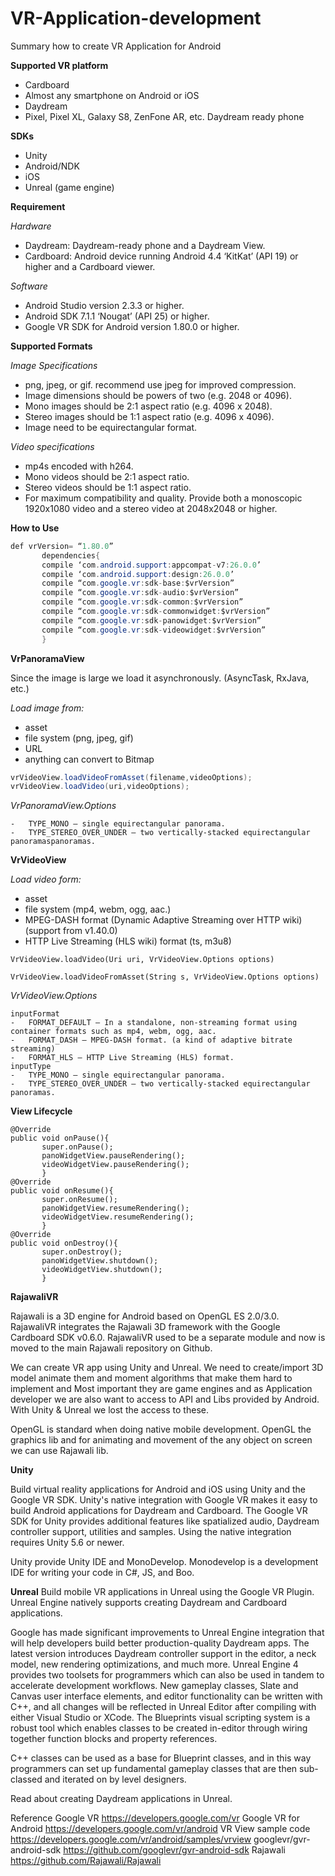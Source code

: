 # VR-Application-development
Summary how to create VR Application for Android

**Supported VR platform**
-	Cardboard
-	Almost any smartphone on Android or iOS
-	Daydream
-	Pixel, Pixel XL, Galaxy S8, ZenFone AR, etc. Daydream ready phone

**SDKs**
-	Unity
-	Android/NDK
-	iOS
-	Unreal (game engine)

**Requirement**

  *Hardware*
   -	Daydream: Daydream-ready phone and a Daydream View.
   -	Cardboard: Android device running Android 4.4 ‘KitKat’ (API 19) or higher and a Cardboard viewer.
    
  *Software*
   -	Android Studio version 2.3.3 or higher.
   -	Android SDK 7.1.1 ‘Nougat’ (API 25) or higher.
   -	Google VR SDK for Android version 1.80.0 or higher.

**Supported Formats**

*Image Specifications*
 -	png, jpeg, or gif. recommend use jpeg for improved compression.
 -	Image dimensions should be powers of two (e.g. 2048 or 4096).
 -	Mono images should be 2:1 aspect ratio (e.g. 4096 x 2048).
 -	Stereo images should be 1:1 aspect ratio (e.g. 4096 x 4096).
 -	Image need to be equirectangular format.
 
*Video specifications*
 -	mp4s encoded with h264.
 -	Mono videos should be 2:1 aspect ratio.
 -	Stereo videos should be 1:1 aspect ratio.
 -	For maximum compatibility and quality. Provide both a monoscopic 1920x1080 video and a stereo video at 2048x2048 or higher.

**How to Use**

```java
def vrVersion= “1.80.0”
       dependencies{
       compile ‘com.android.support:appcompat-v7:26.0.0’
       compile ‘com.android.support:design:26.0.0’
       compile “com.google.vr:sdk-base:$vrVersion”
       compile “com.google.vr:sdk-audio:$vrVersion”
       compile “com.google.vr:sdk-common:$vrVersion”
       compile “com.google.vr:sdk-commonwidget:$vrVersion”
       compile “com.google.vr:sdk-panowidget:$vrVersion”
       compile “com.google.vr:sdk-videowidget:$vrVersion”
       }
```

**VrPanoramaView**

Since the image is large we load it asynchronously. (AsyncTask, RxJava, etc.)

*Load image from:*
 -	asset
 -	file system (png, jpeg, gif)
 -	URL
 -	anything can convert to Bitmap
```java
vrVideoView.loadVideoFromAsset(filename,videoOptions);
vrVideoView.loadVideo(uri,videoOptions);
```
*VrPanoramaView.Options*
```
-	TYPE_MONO — single equirectangular panorama.
-	TYPE_STEREO_OVER_UNDER — two vertically-stacked equirectangular panoramaspanoramas.
```
**VrVideoView**

*Load video form:*
-	asset
-	file system (mp4, webm, ogg, aac.)
-	MPEG-DASH format (Dynamic Adaptive Streaming over HTTP wiki) (support from v1.40.0)
-	HTTP Live Streaming (HLS wiki) format (ts, m3u8)
```
VrVideoView.loadVideo(Uri uri, VrVideoView.Options options)
      
VrVideoView.loadVideoFromAsset(String s, VrVideoView.Options options)
```
*VrVideoView.Options*
```
inputFormat
-	FORMAT_DEFAULT — In a standalone, non-streaming format using container formats such as mp4, webm, ogg, aac.
-	FORMAT_DASH — MPEG-DASH format. (a kind of adaptive bitrate streaming)
-	FORMAT_HLS — HTTP Live Streaming (HLS) format.
inputType
-	TYPE_MONO — single equirectangular panorama.
-	TYPE_STEREO_OVER_UNDER — two vertically-stacked equirectangular panoramas.
```

**View Lifecycle**
```
@Override
public void onPause(){
       super.onPause();
       panoWidgetView.pauseRendering();
       videoWidgetView.pauseRendering();
       }
@Override
public void onResume(){
       super.onResume();
       panoWidgetView.resumeRendering();
       videoWidgetView.resumeRendering();
       }
@Override
public void onDestroy(){
       super.onDestroy();
       panoWidgetView.shutdown();
       videoWidgetView.shutdown();
       }
```

**RajawaliVR**

Rajawali is a 3D engine for Android based on OpenGL ES 2.0/3.0.  RajawaliVR integrates the Rajawali 3D framework with the Google Cardboard SDK v0.6.0.
RajawaliVR used to be a separate module and now is moved to the main Rajawali repository on Github.

We can create VR app using Unity and Unreal. We need to create/import 3D model animate them and moment algorithms that make them hard to implement and Most important they are game engines and as Application developer we are also want to access to API and Libs provided by Android. With Unity & Unreal we lost the access to these.

OpenGL is standard when doing native mobile development. OpenGL the graphics lib and for animating and movement of the any object on screen we can use Rajawali lib.

**Unity**

Build virtual reality applications for Android and iOS using Unity and the Google VR SDK.
Unity's native integration with Google VR makes it easy to build Android applications for Daydream and Cardboard. The Google VR SDK for Unity provides additional features like spatialized audio, Daydream controller support, utilities and samples.
Using the native integration requires Unity 5.6 or newer.

Unity provide Unity IDE and MonoDevelop. Monodevelop is a development IDE for writing your code in C#, JS, and Boo. 

**Unreal**
Build mobile VR applications in Unreal using the Google VR Plugin. Unreal Engine natively supports creating Daydream and Cardboard applications.

Google has made significant improvements to Unreal Engine integration that will help developers build better production-quality Daydream apps. The latest version introduces Daydream controller support in the editor, a neck model, new rendering optimizations, and much more.
Unreal Engine 4 provides two toolsets for programmers which can also be used in tandem to accelerate development workflows. New gameplay classes, Slate and Canvas user interface elements, and editor functionality can be written with C++, and all changes will be reflected in Unreal Editor after compiling with either Visual Studio or XCode. The Blueprints visual scripting system is a robust tool which enables classes to be created in-editor through wiring together function blocks and property references.

C++ classes can be used as a base for Blueprint classes, and in this way programmers can set up fundamental gameplay classes that are then sub-classed and iterated on by level designers.

Read about creating Daydream applications in Unreal.



Reference
Google VR https://developers.google.com/vr
Google VR for Android https://developers.google.com/vr/android
VR View sample code https://developers.google.com/vr/android/samples/vrview
googlevr/gvr-android-sdk https://github.com/googlevr/gvr-android-sdk
Rajawali https://github.com/Rajawali/Rajawali






